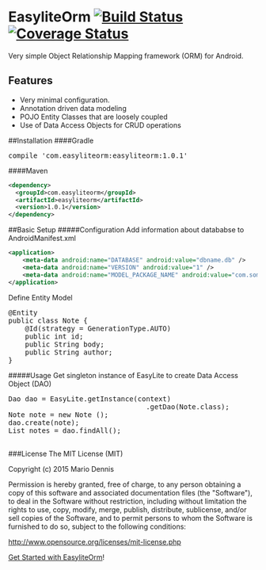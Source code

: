# EasyliteOrm  [![Build Status](https://travis-ci.org/mdennis10/EasyLite-Orm.svg?branch=master)](https://travis-ci.org/mdennis10/EasyLite-Orm)  [![Coverage Status](https://coveralls.io/repos/mdennis10/EasyLite-Orm/badge.svg)](https://coveralls.io/r/mdennis10/EasyLite-Orm)

Very simple Object Relationship Mapping framework (ORM) for Android. 

## Features

- Very minimal configuration.
- Annotation driven data modeling 
- POJO Entity Classes that are loosely coupled
- Use of Data Access Objects for CRUD operations 

##Installation
####Gradle
<pre>
compile 'com.easyliteorm:easyliteorm:1.0.1'
</pre>

####Maven
```xml
<dependency>
  <groupId>com.easyliteorm</groupId>
  <artifactId>easyliteorm</artifactId>
  <version>1.0.1</version>
</dependency>
```

##Basic Setup
#####Configuration 
Add information about datababse to AndroidManifest.xml
```xml
<application>
    <meta-data android:name="DATABASE" android:value="dbname.db" />
    <meta-data android:name="VERSION" android:value="1" />
    <meta-data android:name="MODEL_PACKAGE_NAME" android:value="com.somepackagename.model" />
</application>
```
Define Entity Model
<pre>
@Entity
public class Note {
	@Id(strategy = GenerationType.AUTO)
	public int id;
	public String body;
	public String author;
}
</pre>

#####Usage
Get singleton instance of EasyLite to create Data Access Object (DAO)
<pre>
Dao<Integer, Note> dao = EasyLite.getInstance(context)
                                 .getDao(Note.class);
Note note = new Note ();
dao.create(note);
List<Note> notes = dao.findAll();

</pre>

###License
The MIT License (MIT)

Copyright (c) 2015 Mario Dennis

Permission is hereby granted, free of charge, to any person obtaining a copy
of this software and associated documentation files (the "Software"), to deal
in the Software without restriction, including without limitation the rights
to use, copy, modify, merge, publish, distribute, sublicense, and/or sell
copies of the Software, and to permit persons to whom the Software is
furnished to do so, subject to the following conditions:

http://www.opensource.org/licenses/mit-license.php

[Get Started with EasyliteOrm](https://github.com/mdennis10/EasyLite-Orm/wiki)!
